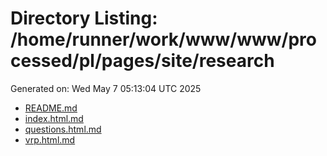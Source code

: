 # Directory Listing: /home/runner/work/www/www/processed/pl/pages/site/research
Generated on: Wed May  7 05:13:04 UTC 2025

- [README.md](README.md)
- [index.html.md](index.html.md)
- [questions.html.md](questions.html.md)
- [vrp.html.md](vrp.html.md)
